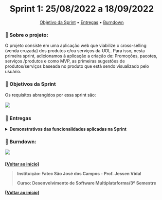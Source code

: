 <br id="inicio">

<h1 align="center">Sprint 1: 25/08/2022 a 18/09/2022</h1>
 <p align="center">
     <a href="#objetivo">Objetivo da Sprint</a> • 
     <a href="#entregas">Entregas</a> •
     <a href="#burndown">Burndown</a> 
</p>

<span id="sobre">

### :bookmark_tabs: Sobre o projeto:
<p>O projeto consiste em uma aplicação web que viabilize o cross-selling (venda cruzada) dos produtos e/ou serviços da UOL. Para isso, nesta primeira sprint,  adicionamos à aplicação a criação de: Promoções, pacotes, serviços /produtos e como MVP, as primeiras sugestões de produtos/serviços baseada no produto que está sendo visualizado pelo usuário.
</p>
  
  
 <span id="objetivo">
 
 ### :dart: Objetivos da Sprint

 Os requisitos abrangidos por essa sprint são: 
   <br></br>
   <img src="https://i.imgur.com/qNOspM8.png"> 

 <p align="center">

</p>
  
  
<span id="entregas">

### :dart: Entregas

<details>
   <summary><b>Demonstrativos das funcionalidades aplicadas na Sprint<b></summary>
<h4>Cadastro de Promoções</h4>
   <img src="./gifs/promoção.gif">

<h4>Cadastro de Pacotes</h4>

   <img src="./gifs/pacote.gif">

<h4>Cadastro de Serviços</h4>
   <img src="./gifs/serviço.gif">

<h4>Cadastro de Produtos</h4>
   <img src="./gifs/produto.gif">

<h4>Cross-selling inicial, visualização de sugestão de produtos similares/complementares</h4>

   <img src="./gifs/complementar.gif">

</details>

<span id="burndown">

### :bookmark_tabs: Burndown:
<p>   <img src="https://i.imgur.com/nwe2jxt.png">
</p>
     
<h4></h4>
 
<a href="#inicio">[Voltar ao início]</a>

> Instituição: Fatec São José dos Campos - Prof. Jessen Vidal
> 
> Curso: Desenvolvimento de Software Multiplataforma/3º Semestre
 
<a href="#inicio">[Voltar ao início]</a>
